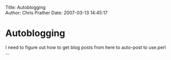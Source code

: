 Title: Autoblogging  
Author: Chris Prather
Date: 2007-03-13 14:45:17

# Autoblogging
I need to figure out how to get blog posts from here to auto-post to use.perl ...
